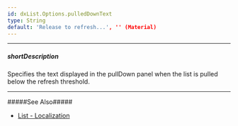 ```yaml
---
id: dxList.Options.pulledDownText
type: String
default: 'Release to refresh...', '' (Material)
---
```

---
##### shortDescription
Specifies the text displayed in the pullDown panel when the list is pulled below the refresh threshold.

---
#####See Also#####
- [List - Localization](/Documentation/Guide/Widgets/List/Localization/)